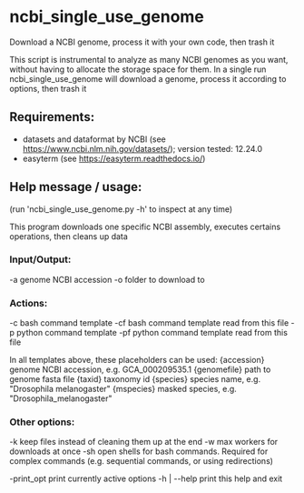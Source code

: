 # ncbi_single_use_genome
Download a NCBI genome, process it with your own code, then trash it 

This script is instrumental to analyze as many NCBI genomes as you want, without having to allocate the storage space for them.
In a single run ncbi_single_use_genome will download a genome, process it according to options, then trash it

Requirements:
-------------
  - datasets and dataformat by NCBI (see https://www.ncbi.nlm.nih.gov/datasets/); version tested: 12.24.0
  - easyterm (see https://easyterm.readthedocs.io/)

Help message / usage:
---------------------
(run 'ncbi_single_use_genome.py -h' to inspect at any time)

This program downloads one specific NCBI assembly, executes certains operations, then cleans up data

### Input/Output:
-a     genome NCBI accession
-o     folder to download to

### Actions:
-c     bash command template
-cf    bash command template read from this file
-p     python command template
-pf    python command template read from this file

In all templates above, these placeholders can be used:
{accession}   genome NCBI accession, e.g. GCA_000209535.1
{genomefile}  path to genome fasta file
{taxid}       taxonomy id
{species}     species name, e.g. "Drosophila melanogaster"
{mspecies}    masked species, e.g. "Drosophila_melanogaster"

### Other options:
-k      keep files instead of cleaning them up at the end
-w      max workers for downloads at once
-sh     open shells for bash commands. Required for complex commands
        (e.g. sequential commands, or using redirections)

-print_opt   print currently active options
-h | --help  print this help and exit
